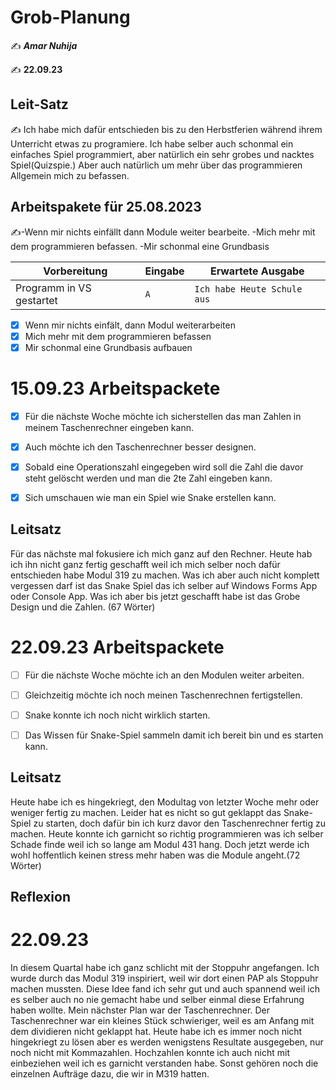 # Grob-Planung

✍️ ***Amar Nuhija***

✍️ **22.09.23**

## Leit-Satz

✍️ Ich habe mich dafür entschieden bis zu den Herbstferien während ihrem Unterricht etwas zu programiere. Ich habe selber auch schonmal ein einfaches Spiel programmiert, aber natürlich ein sehr grobes und nacktes Spiel(Quizspie.) Aber auch natürlich um mehr über das programmieren Allgemein mich zu befassen. 

## Arbeitspakete für 25.08.2023

✍️-Wenn mir nichts einfällt dann Module weiter bearbeite.
          -Mich mehr mit dem programmieren befassen.
          -Mir schonmal eine Grundbasis 

| Vorbereitung             | Eingabe | Erwartete Ausgabe |
| ------------------------ | ------- | ----------------- |
| Programm in VS gestartet | `A`  | `Ich habe Heute Schule aus`      |

- [x] Wenn mir nichts einfält, dann Modul weiterarbeiten
- [x] Mich mehr mit dem programmieren befassen
- [x] Mir schonmal eine Grundbasis aufbauen

 # 15.09.23 Arbeitspackete


- [x] Für die nächste Woche möchte ich sicherstellen das man Zahlen in meinem Taschenrechner eingeben kann.
- [x] Auch möchte ich den Taschenrechner besser designen.
- [x] Sobald eine Operationszahl eingegeben wird soll die Zahl die davor steht gelöscht werden und man die 2te Zahl eingeben kann.
- [x] Sich umschauen wie man ein Spiel wie Snake erstellen kann.


## Leitsatz

 Für das nächste mal fokusiere ich mich ganz auf den Rechner. Heute hab ich ihn nicht ganz fertig geschafft weil ich mich selber noch dafür entschieden habe Modul 319 zu machen.
 Was ich aber auch nicht komplett vergessen darf ist das Snake Spiel das ich selber auf Windows Forms App oder Console App.
 Was ich aber bis jetzt geschafft habe ist das Grobe Design und die Zahlen. (67 Wörter)



# 22.09.23 Arbeitspackete


- [ ] Für die nächste Woche möchte ich an den Modulen weiter arbeiten.
- [ ] Gleichzeitig möchte ich noch meinen Taschenrechnen fertigstellen.
- [ ] Snake konnte ich noch nicht wirklich starten.
- [ ] Das Wissen für Snake-Spiel sammeln damit ich bereit bin und es starten kann.


## Leitsatz

Heute habe ich es hingekriegt, den Modultag von letzter Woche mehr oder weniger fertig zu machen.
Leider hat es nicht so gut geklappt das Snake-Spiel zu starten, doch dafür bin ich kurz davor den
Taschenrechner fertig zu machen. Heute konnte ich garnicht so richtig programmieren was ich selber Schade finde
weil ich so lange am Modul 431 hang. Doch jetzt werde ich wohl hoffentlich keinen stress mehr haben was die Module angeht.(72 Wörter)



## Reflexion

# 22.09.23

In diesem Quartal habe ich ganz schlicht mit der Stoppuhr angefangen. Ich wurde durch das Modul 319 inspiriert, weil wir dort einen PAP als Stoppuhr machen mussten.
Diese Idee fand ich sehr gut und auch spannend weil ich es selber auch no nie gemacht habe und selber einmal diese Erfahrung haben wollte.
Mein nächster Plan war der Taschenrechner. Der Taschenrechner war ein kleines Stück schwieriger, weil es am Anfang mit dem dividieren nicht geklappt hat. Heute habe ich es immer noch nicht hingekriegt 
zu lösen aber es werden wenigstens Resultate ausgegeben, nur noch nicht mit Kommazahlen. Hochzahlen konnte ich auch nicht mit einbeziehen weil ich es garnicht verstanden habe.
Sonst gehören noch die einzelnen Aufträge dazu, die wir in M319 hatten.











 




